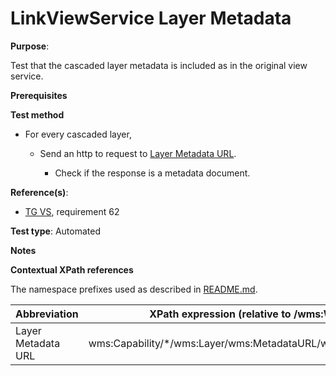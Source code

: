 # LinkViewService Layer Metadata

**Purpose**:

Test that the cascaded layer metadata is included as in the original view service.

**Prerequisites**

**Test method**

* For every cascaded layer,

    * Send an http to request to [Layer Metadata URL](#layerMetadataUrl).

        * Check if the response is a metadata document.

**Reference(s)**:

* [TG VS](./README.md#ref_TG_VS), requirement 62

**Test type**: Automated

**Notes**

**Contextual XPath references**

The namespace prefixes used as described in [README.md](./README.md#namespaces).

Abbreviation                                               |  XPath expression (relative to /wms:WMS_Capabilities)
---------------------------------------------------------- | -------------------------------------------------------------------------
Layer Metadata URL<a name="layerMetadataUrl"></a> | wms:Capability/*/wms:Layer/wms:MetadataURL/wms:OnlineResource/@xlink:href
